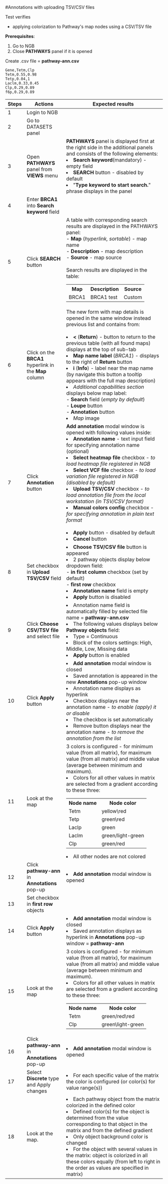 #Annotations with uploading TSV/CSV files

Test verifies
- applying colorization to Pathway's map nodes using a CSV/TSV file

**Prerequisites**:
1. Go to NGB
2. Close **PATHWAYS** panel if it is opened

Create .csv file = **pathway-ann.csv**
```
Gene,Tetm,Clp
Tetm,0.55,0.98
Tetp,0.04,1
Laclm,0.33,0.45
Clp,0.29,0.89
f6p,0.29,0.89
```

| Steps | Actions                                                | Expected results                                                                                                                                                                                                                                                                                                                                                                                                                                                                                                                                                                                                                      |
|-------|--------------------------------------------------------|---------------------------------------------------------------------------------------------------------------------------------------------------------------------------------------------------------------------------------------------------------------------------------------------------------------------------------------------------------------------------------------------------------------------------------------------------------------------------------------------------------------------------------------------------------------------------------------------------------------------------------------|
| 1     | Login to NGB                                           |                                                                                                                                                                                                                                                                                                                                                                                                                                                                                                                                                                                                                                       |
| 2     | Go to DATASETS panel                                   |                                                                                                                                                                                                                                                                                                                                                                                                                                                                                                                                                                                                                                       |
| 3     | Open **PATHWAYS** panel from **VIEWS** menu            | **PATHWAYS** panel is displayed first at the right side in the additional panels and consists of the following elements: <li>  **Search keyword**(mandatory) - empty field <li> **SEARCH** button - disabled by default <li>"**Type keyword to start search.**" phrase displays in the panel                                                                                                                                                                                                                                                                                                                                          |
| 4     | Enter **BRCA1** into **Search keyword** field          |                                                                                                                                                                                                                                                                                                                                                                                                                                                                                                                                                                                                                                       |
| 5     | Click **SEARCH** button                                | A table with corresponding search results are displayed in the PATHWAYS panel:<br/> - **Map** (*hyperlink, sortable*) - map name <br/> - **Description** - map description <br/> - **Source** - map source  <br><br> Search results are displayed in the table: <br> <table><tr><th>Map</th><th>Description</th><th>Source</th><tr><td>BRCA1</td><td>BRCA1 test</td><td>Custom</td></tr></table>                                                                                                                                                                                                                                      |
| 6     | Click on the **BRCA1** hyperlink in the **Map** column | The new form with map details is opened in the same window instead previous list and contains from: <br><br><li> **<** (**Return**) - button to return to the previous table (with all found maps) displays at the top of sub-tab <li> **Map name label** (*BRCA1*)  - displays to the right of **Return** button  <li> **i** (**Info**) - label near the map name (by navigate this button a tooltip appears with the full map description)  <li>*Additional capabilities section* displays below map label:<br> - **Search** field (*empty by default*)<br>  - **Loupe** button <br> - **Annotation** button</ul> <li>*Map* image   |                                                   |                                                                                                                                                                                                                                                                                                                                                                                                                                                                                                                                                                                                                                                                                                                                                                                 |
| 7     | Click **Annotation** button                            | **Add annotation** modal window is opened with following values inside: <li> **Annotation name** - text input field for specifying annotation name (optional) <li> **Select heatmap file** checkbox - *to load heatmap file registered in NGB*  <li> **Select VCF file** checkbox - *to load variation file registered in NGB (disabled by default)* <li> **Upload TSV/CSV** checkbox - *to load annotation file from the local workstation (in TSV/CSV format)* <li> **Manual colors config** checkbox - *for specifying annotation in plain text format* <br><br> <li>**Apply** button - disabled by default <li> **Cancel** button |                                                                                                   | 
| 8     | Set checkbox in **Upload TSV/CSV** field               | <li> **Choose TSV/CSV file** button is appeared<li> 2 pathway objects display below dropdown field: <br/> - **in first column** checkbox (set by default) <br/>  - **first row** checkbox<li> **Annotation name** field is empty <li> **Apply** button is disabled                                                                                                                                                                                                                                                                                                                                                                    |                                                                                                                                                                                                                                                                                                                                                                                                                                                                                              |
| 9     | Click **Choose CSV/TSV file** and select file          | <li> Annotation name field is automatically filled by selected file name = **pathway-ann.csv**<li> The following values displays below **Pathway objects** field: <li> Type = Continuous <li> Block of the colors settings: High, Middle, Low, Missing data  <li> **Apply** button is enabled                                                                                                                                                                                                                                                                                                                                         |                                                                                                                                                                                                                                                                                                                                                                                                                                                                                                                                                                 |
| 10    | Click **Apply** button                                 | <li>**Add annotation** modal window is closed <li> Saved annotation is appeared in the new **Annotations** pop-up window <li> Annotation name displays as hyperlink  <li> Checkbox displays near the annotation name - *to enable (apply) it or disable* <li> The checkbox is set automatically <li> Remove button displays near the annotation name - *to remove the annotation from the list*                                                                                                                                                                                                                                       |
| 11    | Look at the map                                        | 3 colors is configured - for minimum value (from all matrix), for maximum value (from all matrix) and middle value (average between minimum and maximum). <li>Colors for all other values in matrix are selected from a gradient according to these three: <br> <table><tr><th>Node name</th><th>Node color</th><tr><td>Tetm</td><td>yellow\red</td><tr><td>Tetp</td><td>green\red</td><tr><td>Laclp</td><td>green</td></tr><tr><td>Laclm</td><td>green/light-green</td><tr><td>Clp</td><td>green/red</td></table> <li> All other nodes are not colored                                                                               |
| 12    | Click **pathway-ann** in **Annotations** pop-up        | <li> **Add annotation** modal window is opened                                                                                                                                                                                                                                                                                                                                                                                                                                                                                                                                                                                        |
| 13    | Set checkbox in **first row** objects                  |                                                                                                                                                                                                                                                                                                                                                                                                                                                                                                                                                                                                                                       |
| 14    | Click **Apply** button                                 | <li>**Add annotation** modal window is closed <li> Saved annotation displays as hyperlink in **Annotations** pop-up window = **pathway-ann**                                                                                                                                                                                                                                                                                                                                                                                                                                                                                          |
| 15    | Look at the map                                        | 3 colors is configured - for minimum value (from all matrix), for maximum value (from all matrix) and middle value (average between minimum and maximum). <li>Colors for all other values in matrix are selected from a gradient according to these three: <br> <table><tr><th>Node name</th><th>Node color</th><tr><td>Tetm</td><td>green/red\red</td><tr><td>Clp</td><td>green\light-green</td></table>                                                                                                                                                                                                                             |
| 16    | Click **pathway-ann** in **Annotations** pop-up        | <li> **Add annotation** modal window is opened                                                                                                                                                                                                                                                                                                                                                                                                                                                                                                                                                                                        |
| 17    | Select **Discrete** type and Apply changes             | <li> For each specific value of the matrix the color is configured (or color(s) for value range(s))                                                                                                                                                                                                                                                                                                                                                                                                                                                                                                                                   |
| 18    | Look at the map.                                       | <li>Each pathway object from the matrix colorized in the defined color <li>Defined color(s) for the object is determined from the value corresponding to that object in the matrix and from the defined gradient <li> Only object background color is changed <li>For the object with several values in the matrix: object is colorized in all these colors equally (from left to right in the order as values are specified in matrix)                                                                                                                                                                                               |
